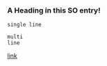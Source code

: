 ### <a name="codecopy"></a>A Heading in this SO entry!

```
single line
```

```
multi
line
```

[link](#codecopy)
